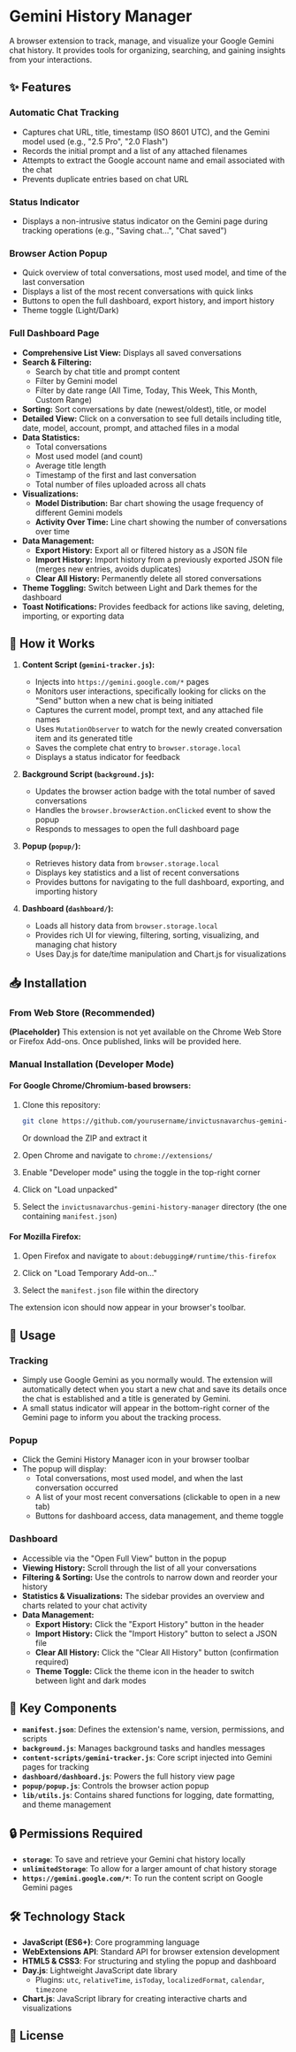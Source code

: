 # Gemini History Manager

A browser extension to track, manage, and visualize your Google Gemini chat history. It provides tools for organizing, searching, and gaining insights from your interactions.

## ✨ Features

### Automatic Chat Tracking
* Captures chat URL, title, timestamp (ISO 8601 UTC), and the Gemini model used (e.g., "2.5 Pro", "2.0 Flash")
* Records the initial prompt and a list of any attached filenames
* Attempts to extract the Google account name and email associated with the chat
* Prevents duplicate entries based on chat URL

### Status Indicator
* Displays a non-intrusive status indicator on the Gemini page during tracking operations (e.g., "Saving chat...", "Chat saved")

### Browser Action Popup
* Quick overview of total conversations, most used model, and time of the last conversation
* Displays a list of the most recent conversations with quick links
* Buttons to open the full dashboard, export history, and import history
* Theme toggle (Light/Dark)

### Full Dashboard Page
* **Comprehensive List View:** Displays all saved conversations
* **Search & Filtering:**
  * Search by chat title and prompt content
  * Filter by Gemini model
  * Filter by date range (All Time, Today, This Week, This Month, Custom Range)
* **Sorting:** Sort conversations by date (newest/oldest), title, or model
* **Detailed View:** Click on a conversation to see full details including title, date, model, account, prompt, and attached files in a modal
* **Data Statistics:**
  * Total conversations
  * Most used model (and count)
  * Average title length
  * Timestamp of the first and last conversation
  * Total number of files uploaded across all chats
* **Visualizations:**
  * **Model Distribution:** Bar chart showing the usage frequency of different Gemini models
  * **Activity Over Time:** Line chart showing the number of conversations over time
* **Data Management:**
  * **Export History:** Export all or filtered history as a JSON file
  * **Import History:** Import history from a previously exported JSON file (merges new entries, avoids duplicates)
  * **Clear All History:** Permanently delete all stored conversations
* **Theme Toggling:** Switch between Light and Dark themes for the dashboard
* **Toast Notifications:** Provides feedback for actions like saving, deleting, importing, or exporting data

## 🔧 How it Works

1. **Content Script (`gemini-tracker.js`):**
   * Injects into `https://gemini.google.com/*` pages
   * Monitors user interactions, specifically looking for clicks on the "Send" button when a new chat is being initiated
   * Captures the current model, prompt text, and any attached file names
   * Uses `MutationObserver` to watch for the newly created conversation item and its generated title
   * Saves the complete chat entry to `browser.storage.local`
   * Displays a status indicator for feedback

2. **Background Script (`background.js`):**
   * Updates the browser action badge with the total number of saved conversations
   * Handles the `browser.browserAction.onClicked` event to show the popup
   * Responds to messages to open the full dashboard page

3. **Popup (`popup/`):**
   * Retrieves history data from `browser.storage.local`
   * Displays key statistics and a list of recent conversations
   * Provides buttons for navigating to the full dashboard, exporting, and importing history

4. **Dashboard (`dashboard/`):**
   * Loads all history data from `browser.storage.local`
   * Provides rich UI for viewing, filtering, sorting, visualizing, and managing chat history
   * Uses Day.js for date/time manipulation and Chart.js for visualizations

## 📥 Installation

### From Web Store (Recommended)

**(Placeholder)** This extension is not yet available on the Chrome Web Store or Firefox Add-ons. Once published, links will be provided here.

### Manual Installation (Developer Mode)

#### For Google Chrome/Chromium-based browsers:

1. Clone this repository: 
   ```bash
   git clone https://github.com/yourusername/invictusnavarchus-gemini-history-manager.git
   ```
   Or download the ZIP and extract it

2. Open Chrome and navigate to `chrome://extensions/`

3. Enable "Developer mode" using the toggle in the top-right corner

4. Click on "Load unpacked"

5. Select the `invictusnavarchus-gemini-history-manager` directory (the one containing `manifest.json`)

#### For Mozilla Firefox:

1. Open Firefox and navigate to `about:debugging#/runtime/this-firefox`

2. Click on "Load Temporary Add-on..."

3. Select the `manifest.json` file within the directory

The extension icon should now appear in your browser's toolbar.

## 📝 Usage

### Tracking

* Simply use Google Gemini as you normally would. The extension will automatically detect when you start a new chat and save its details once the chat is established and a title is generated by Gemini.
* A small status indicator will appear in the bottom-right corner of the Gemini page to inform you about the tracking process.

### Popup

* Click the Gemini History Manager icon in your browser toolbar
* The popup will display:
  * Total conversations, most used model, and when the last conversation occurred
  * A list of your most recent conversations (clickable to open in a new tab)
  * Buttons for dashboard access, data management, and theme toggle

### Dashboard

* Accessible via the "Open Full View" button in the popup
* **Viewing History:** Scroll through the list of all your conversations
* **Filtering & Sorting:** Use the controls to narrow down and reorder your history
* **Statistics & Visualizations:** The sidebar provides an overview and charts related to your chat activity
* **Data Management:**
  * **Export History:** Click the "Export History" button in the header
  * **Import History:** Click the "Import History" button to select a JSON file
  * **Clear All History:** Click the "Clear All History" button (confirmation required)
  * **Theme Toggle:** Click the theme icon in the header to switch between light and dark modes

## 🧩 Key Components

* **`manifest.json`**: Defines the extension's name, version, permissions, and scripts
* **`background.js`**: Manages background tasks and handles messages
* **`content-scripts/gemini-tracker.js`**: Core script injected into Gemini pages for tracking
* **`dashboard/dashboard.js`**: Powers the full history view page
* **`popup/popup.js`**: Controls the browser action popup
* **`lib/utils.js`**: Contains shared functions for logging, date formatting, and theme management

## 🔒 Permissions Required

* **`storage`**: To save and retrieve your Gemini chat history locally
* **`unlimitedStorage`**: To allow for a larger amount of chat history storage
* **`https://gemini.google.com/*`**: To run the content script on Google Gemini pages

## 🛠️ Technology Stack

* **JavaScript (ES6+)**: Core programming language
* **WebExtensions API**: Standard API for browser extension development
* **HTML5 & CSS3**: For structuring and styling the popup and dashboard
* **Day.js**: Lightweight JavaScript date library
  * Plugins: `utc`, `relativeTime`, `isToday`, `localizedFormat`, `calendar`, `timezone`
* **Chart.js**: JavaScript library for creating interactive charts and visualizations

## 📄 License

